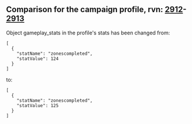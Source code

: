 ## Comparison for the campaign profile, rvn: [2912](https://github.com/PRO100KatYT/FortniteProfileRevisions/tree/main/profiles/campaign/2912%20campaign.json)-[2913](https://github.com/PRO100KatYT/FortniteProfileRevisions/tree/main/profiles/campaign/2913%20campaign.json)

Object gameplay_stats in the profile's stats has been changed from:

```
[
  {
    "statName": "zonescompleted",
    "statValue": 124
  }
]
```

to:

```
[
  {
    "statName": "zonescompleted",
    "statValue": 125
  }
]
```

<br><br>
